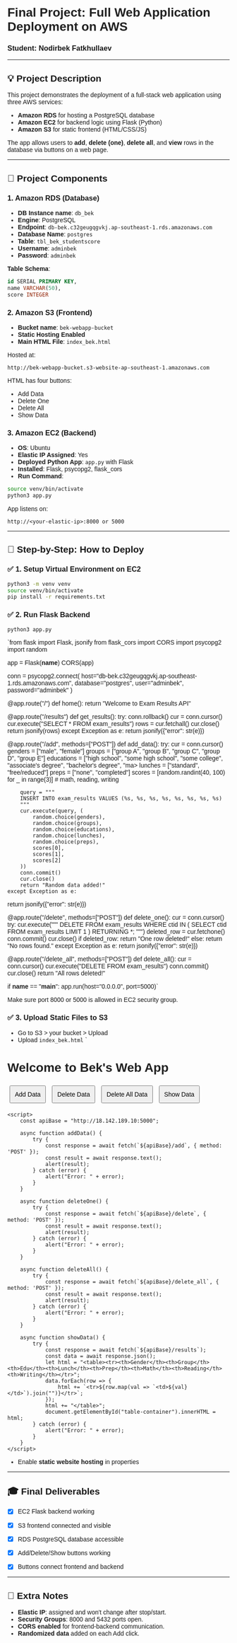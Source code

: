 
# Final Project: Full Web Application Deployment on AWS

### Student: Nodirbek Fatkhullaev

---

## 💡 Project Description
This project demonstrates the deployment of a full-stack web application using three AWS services:
- **Amazon RDS** for hosting a PostgreSQL database
- **Amazon EC2** for backend logic using Flask (Python)
- **Amazon S3** for static frontend (HTML/CSS/JS)

The app allows users to **add**, **delete (one)**, **delete all**, and **view** rows in the database via buttons on a web page.

---

## 🔎 Project Components

### 1. **Amazon RDS** (Database)
- **DB Instance name**: `db_bek`
- **Engine**: PostgreSQL
- **Endpoint**: `db-bek.c32geugqgvkj.ap-southeast-1.rds.amazonaws.com`
- **Database Name**: `postgres`
- **Table**: `tbl_bek_studentscore`
- **Username**: `adminbek`
- **Password**: `adminbek`

**Table Schema**:
```sql
id SERIAL PRIMARY KEY,
name VARCHAR(50),
score INTEGER
```

### 2. **Amazon S3** (Frontend)
- **Bucket name**: `bek-webapp-bucket`
- **Static Hosting Enabled**
- **Main HTML File**: `index_bek.html`

Hosted at:
```
http://bek-webapp-bucket.s3-website-ap-southeast-1.amazonaws.com
```

HTML has four buttons:
- Add Data
- Delete One
- Delete All
- Show Data

### 3. **Amazon EC2** (Backend)
- **OS**: Ubuntu
- **Elastic IP Assigned**: Yes
- **Deployed Python App**: `app.py` with Flask
- **Installed**: Flask, psycopg2, flask_cors
- **Run Command**:
```bash
source venv/bin/activate
python3 app.py

```

App listens on:
```
http://<your-elastic-ip>:8000 or 5000
```

---

## 📆 Step-by-Step: How to Deploy



### ✅ 1. Setup Virtual Environment on EC2
```bash
python3 -m venv venv
source venv/bin/activate
pip install -r requirements.txt
```

### ✅ 2. Run Flask Backend
```bash
python3 app.py
```
`from flask import Flask, jsonify
from flask_cors import CORS
import psycopg2
import random

app = Flask(__name__)
CORS(app)


conn = psycopg2.connect(
    host="db-bek.c32geugqgvkj.ap-southeast-1.rds.amazonaws.com",
    database="postgres",
    user="adminbek",
    password="adminbek"
)

@app.route("/")
def home():
    return "Welcome to Exam Results API"

@app.route("/results")
def get_results():
    try:
        conn.rollback()
        cur = conn.cursor()
        cur.execute("SELECT * FROM exam_results")
        rows = cur.fetchall()
        cur.close()
        return jsonify(rows)
    except Exception as e:
        return jsonify({"error": str(e)})

@app.route("/add", methods=["POST"])
def add_data():
    try:
        cur = conn.cursor()
        genders = ["male", "female"]
        groups = ["group A", "group B", "group C", "group D", "group E"]
        educations = ["high school", "some high school", "some college", "associate's degree", "bachelor's degree", "ma>        lunches = ["standard", "free/reduced"]
        preps = ["none", "completed"]
        scores = [random.randint(40, 100) for _ in range(3)]  # math, reading, writing

        query = """
        INSERT INTO exam_results VALUES (%s, %s, %s, %s, %s, %s, %s, %s)
        """
        cur.execute(query, (
            random.choice(genders),
            random.choice(groups),
            random.choice(educations),
            random.choice(lunches),
            random.choice(preps),
            scores[0],
            scores[1],
            scores[2]
        ))
        conn.commit()
        cur.close()
        return "Random data added!"
    except Exception as e:
 return jsonify({"error": str(e)})

@app.route("/delete", methods=["POST"])
def delete_one():
    cur = conn.cursor()
    try:
        cur.execute("""
            DELETE FROM exam_results
            WHERE ctid IN (
                SELECT ctid FROM exam_results LIMIT 1
            )
            RETURNING *;
        """)
        deleted_row = cur.fetchone()
        conn.commit()
        cur.close()
        if deleted_row:
            return "One row deleted!"
        else:
            return "No rows found."
    except Exception as e:
        return jsonify({"error": str(e)})

@app.route("/delete_all", methods=["POST"])
def delete_all():
    cur = conn.cursor()
    cur.execute("DELETE FROM exam_results")
    conn.commit()
    cur.close()
    return "All rows deleted!"


if __name__ == "__main__":
    app.run(host="0.0.0.0", port=5000)`

Make sure port 8000 or 5000 is allowed in EC2 security group.

### ✅ 3. Upload Static Files to S3
- Go to S3 > your bucket > Upload
- Upload `index_bek.html`
 `<!DOCTYPE html>
<html lang="en">
<head>
    <meta charset="UTF-8">
    <title>Bek's Web App</title>
    <style>
        body {
            font-family: Arial, sans-serif;
            padding: 20px;
        }
        h1 {
            color: #222;
        }
        button {
            margin: 5px;
            padding: 10px;
            font-size: 14px;
        }
        table, th, td {
            border: 1px solid black;
            border-collapse: collapse;
            padding: 6px;
        }
        table {
            margin-top: 20px;
        }
    </style>
</head>
<body>
    <h1>Welcome to Bek's Web App</h1>
    <button onclick="addData()">Add Data</button>
    <button onclick="deleteOne()">Delete Data</button>
    <button onclick="deleteAll()">Delete All Data</button>
    <button onclick="showData()">Show Data</button>
    <div id="table-container"></div>

    <script>
        const apiBase = "http://18.142.189.10:5000";

        async function addData() {
            try {
                const response = await fetch(`${apiBase}/add`, { method: 'POST' });
                const result = await response.text();
                alert(result);
            } catch (error) {
                alert("Error: " + error);
            }
        }

        async function deleteOne() {
            try {
                const response = await fetch(`${apiBase}/delete`, { method: 'POST' });
                const result = await response.text();
                alert(result);
            } catch (error) {
                alert("Error: " + error);
            }
        }

        async function deleteAll() {
            try {
                const response = await fetch(`${apiBase}/delete_all`, { method: 'POST' });
                const result = await response.text();
                alert(result);
            } catch (error) {
                alert("Error: " + error);
            }
        }

        async function showData() {
            try {
                const response = await fetch(`${apiBase}/results`);
                const data = await response.json();
                let html = "<table><tr><th>Gender</th><th>Group</th><th>Edu</th><th>Lunch</th><th>Prep</th><th>Math</th><th>Reading</th><th>Writing</th></tr>";
                data.forEach(row => {
                    html += `<tr>${row.map(val => `<td>${val}</td>`).join("")}</tr>`;
                });
                html += "</table>";
                document.getElementById("table-container").innerHTML = html;
            } catch (error) {
                alert("Error: " + error);
            }
        }
    </script>
</body>
</html>

- Enable **static website hosting** in properties

---

## 🎓 Final Deliverables

- [x] EC2 Flask backend working
- [x] S3 frontend connected and visible
- [x] RDS PostgreSQL database accessible
- [x] Add/Delete/Show buttons working
- [x] Buttons connect frontend and backend


---

## 🚀 Extra Notes
- **Elastic IP**: assigned and won't change after stop/start.
- **Security Groups**: 8000 and 5432 ports open.
- **CORS enabled** for frontend-backend communication.
- **Randomized data** added on each Add click.
